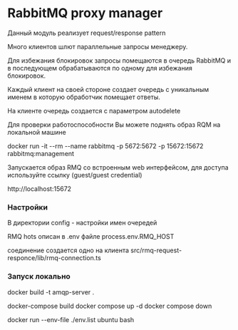 # RabbitMQ proxy manager

Данный модуль реализует request/response pattern

Много клиентов шлют параллельные запросы менеджеру.

Для избежания блокировок запросы помещаются в очередь RabbitMQ и в последующем обрабатываются по одному для избежания блокировок.

Каждый клиент на своей стороне создает очередь с уникальным именем в которую обработчик помещает ответы. 

На клиенте очередь создается с параметром autodelete

Для проверки работоспособности Вы можете поднять образ RQM на локальной машине 

docker run -it --rm --name rabbitmq -p 5672:5672 -p 15672:15672 rabbitmq:management

Запускается образ RMQ со встроенным web интерфейсом, для доступа используйте ссылку
(guest/guest credential)

http://localhost:15672

### Настройки
В директории config - настройки имен очередей

RMQ hots описан в .env файле  process.env.RMQ_HOST

соединение создается одно на клиента src/rmq-request-responce/lib/rmq-connection.ts

### Запуск локально

docker build -t amqp-server .

docker-compose build
docker compose up -d
docker compose down

docker run --env-file ./env.list ubuntu bash
